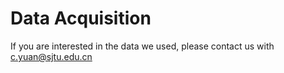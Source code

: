 # Data Acquisition
If you are interested in the data we used, please contact us with c.yuan@sjtu.edu.cn

